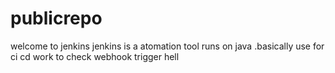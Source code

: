 # publicrepo
welcome to jenkins
jenkins is a atomation tool runs on java .basically use for ci cd work
to check webhook trigger
hell
